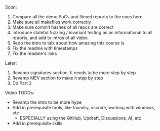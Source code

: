 Soon:
1. Compare all the demo PoCs and filmed reports to the ones here.
2. Make sure all makefiles work correctly
3. Make sure commit hashes of all repos are correct
4. Introduce stateful fuzzing / invariant testing as an informational to all reports, and add to intros of all video
5. Redo the intro to talk about how amazing this course is
6. Fix the readme with timestamps
7. Fix the readme's links

Later:
1. Revamp signatures section. It needs to be more step by step
2. Revamp MEV section to make it step by step
3. Do Part 2


Video TODOs:
- Revamp the intro to be more hype
- Add in prerequisite tools, like foundry, vscode, working with windows, etc
  - ESPECIALLY using the GitHub, Updraft, Discussions, AI, etc
- Add in prerequisite skills